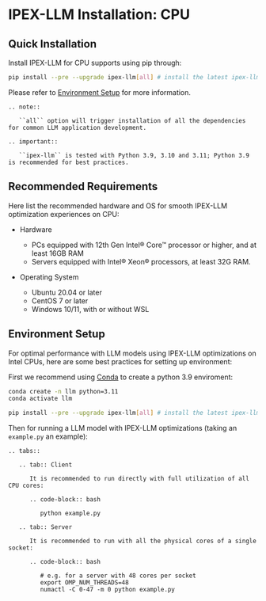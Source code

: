# IPEX-LLM Installation: CPU

## Quick Installation

Install IPEX-LLM for CPU supports using pip through:

```bash
pip install --pre --upgrade ipex-llm[all] # install the latest ipex-llm nightly build with 'all' option
```

Please refer to [Environment Setup](#environment-setup) for more information.

```eval_rst
.. note::

   ``all`` option will trigger installation of all the dependencies for common LLM application development.

.. important::

   ``ipex-llm`` is tested with Python 3.9, 3.10 and 3.11; Python 3.9 is recommended for best practices.
```

## Recommended Requirements

Here list the recommended hardware and OS for smooth IPEX-LLM optimization experiences on CPU:

* Hardware

  * PCs equipped with 12th Gen Intel® Core™ processor or higher, and at least 16GB RAM
  * Servers equipped with Intel® Xeon® processors, at least 32G RAM.

* Operating System

  * Ubuntu 20.04 or later
  * CentOS 7 or later
  * Windows 10/11, with or without WSL

## Environment Setup

For optimal performance with LLM models using IPEX-LLM optimizations on Intel CPUs, here are some best practices for setting up environment:

First we recommend using [Conda](https://docs.conda.io/en/latest/miniconda.html) to create a python 3.9 enviroment:

```bash
conda create -n llm python=3.11
conda activate llm

pip install --pre --upgrade ipex-llm[all] # install the latest ipex-llm nightly build with 'all' option
```

Then for running a LLM model with IPEX-LLM optimizations (taking an `example.py` an example):

```eval_rst	
.. tabs::

   .. tab:: Client

      It is recommended to run directly with full utilization of all CPU cores:

      .. code-block:: bash

         python example.py

   .. tab:: Server

      It is recommended to run with all the physical cores of a single socket:

      .. code-block:: bash

         # e.g. for a server with 48 cores per socket
         export OMP_NUM_THREADS=48
         numactl -C 0-47 -m 0 python example.py
```
